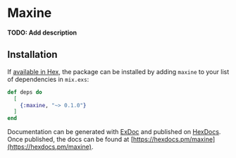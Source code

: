 # Maxine

**TODO: Add description**

## Installation

If [available in Hex](https://hex.pm/docs/publish), the package can be installed
by adding `maxine` to your list of dependencies in `mix.exs`:

```elixir
def deps do
  [
    {:maxine, "~> 0.1.0"}
  ]
end
```

Documentation can be generated with [ExDoc](https://github.com/elixir-lang/ex_doc)
and published on [HexDocs](https://hexdocs.pm). Once published, the docs can
be found at [https://hexdocs.pm/maxine](https://hexdocs.pm/maxine).

